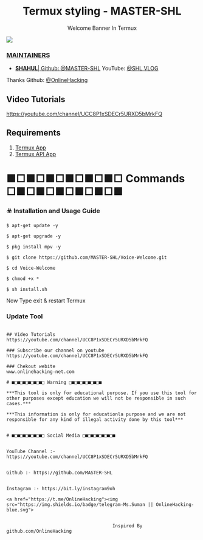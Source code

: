 <h1 align="center">Termux styling - MASTER-SHL</h1>
<p align="center">
  Welcome Banner In Termux
</p>

<a href="https://t.me/OnlineHacking"><img src="https://img.shields.io/badge/telegram-Mr.Suman || OnlineHacking-blue.svg">


### MAINTAINERS
* **SHAHUL**| 
Github: <a href="https://github.com/MASTER-SHL">@MASTER-SHL</a>
YouTube: <a href="https://youtube.com/channel/UCC8P1xSDECr5URXD5bMrkFQ">@SHL VLOG</a>

Thanks
Github: <a href="https://github.com/OnlineHacking">@OnlineHacking</a>

## Video Tutorials
https://youtube.com/channel/UCC8P1xSDECr5URXD5bMrkFQ


## Requirements

1. [Termux App](https://play.google.com/store/apps/details?id=com.termux&hl=en_IN)
2. [Termux API App](https://play.google.com/store/apps/details?id=com.termux.api&hl=en_IN)

# ■□■□■□■□■□■□ Commands □■□■□■□■□■□■

### ☣️ Installation and Usage Guide
```
$ apt-get update -y
```
```
$ apt-get upgrade -y
```
```
$ pkg install mpv -y
```
```
$ git clone https://github.com/MASTER-SHL/Voice-Welcome.git
```
```
$ cd Voice-Welcome
```
```
$ chmod +x *
```
```
$ sh install.sh
```
Now Type exit & restart Termux

### Update Tool
```

## Video Tutorials
https://youtube.com/channel/UCC8P1xSDECr5URXD5bMrkFQ

### Subscribe our channel on youtube
https://youtube.com/channel/UCC8P1xSDECr5URXD5bMrkFQ

### Chekout webite 
www.onlinehacking-net.com

# ■□■□■□■□■□■□ Warning □■□■□■□■□■□■

***This tool is only for educational purpose. If you use this tool for other purposes except education we will not be responsible in such cases.***

***This information is only for educationla purpose and we are not responsible for any kind of illegal activity done by this tool***


# ■□■□■□■□■□■□ Social Media □■□■□■□■□■□■


YouTube Channel :- https://youtube.com/channel/UCC8P1xSDECr5URXD5bMrkFQ


Github :- https://github.com/MASTER-SHL


Instagram :- https://bit.ly/instagram9oh

<a href="https://t.me/OnlineHacking"><img src="https://img.shields.io/badge/telegram-Ms.Suman || OnlineHacking-blue.svg">


                                       Inspired By github.com/OnlineHacking
